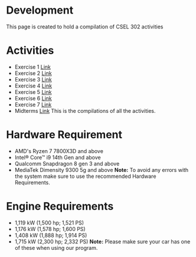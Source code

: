 # Development
This page is created to hold a compilation of CSEL 302 activities

# Activities
- Exercise 1 [Link](https://github.com/lZorol/CSEL_302/blob/main/Activities/Exercise_1.ipynb)
- Exercise 2 [Link](https://github.com/lZorol/CSEL_302/blob/main/Activities/2B_ARAT_EXER2.ipynb)
- Exercise 3 [Link](https://github.com/lZorol/CSEL_302/blob/main/Activities/2B_ARAT_EXER3.ipynb)
- Exercise 4 [Link](https://github.com/lZorol/CSEL_302/blob/main/Activities/2B_ARAT_EXER4.ipynb)
- Exercise 5 [Link](https://github.com/lZorol/CSEL_302/blob/main/Activities/2B_ARAT_EXER5.ipynb)
- Exercise 6 [Link](https://github.com/lZorol/CSEL_302/blob/main/Activities/2B_ARAT_EXER6.ipynb)
- Exercise 7 [Link](https://github.com/lZorol/CSEL_302/blob/main/Activities/2B_ARAT_EXER7.ipynb)
- Midterms [Link](https://github.com/lZorol/CSEL_302/blob/main/Activities/2B_ARAT_MIDTERM.ipynb)
This is the compilations of all the activities.

# Hardware Requirement
- AMD's Ryzen 7 7800X3D and above
- Intel® Core™ i9 14th Gen and above
- Qualcomm Snapdragon 8 gen 3 and above
- MediaTek Dimensity 9300 5g and above
**Note:** To avoid any errors with the system make sure to use the recommended Hardware Requirements.

# Engine Requirements
- 1,119 kW (1,500 hp; 1,521 PS)
- 1,176 kW (1,578 hp; 1,600 PS)
- 1,408 kW (1,888 hp; 1,914 PS)
- 1,715 kW (2,300 hp; 2,332 PS)
**Note:** Please make sure your car has one of these when using our program.
